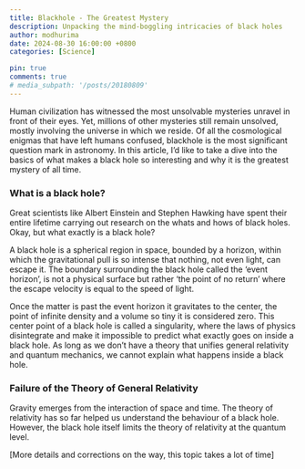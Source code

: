 ```yaml
---
title: Blackhole - The Greatest Mystery 
description: Unpacking the mind-boggling intricacies of black holes
author: modhurima
date: 2024-08-30 16:00:00 +0800
categories: [Science]

pin: true
comments: true
# media_subpath: '/posts/20180809'
---
```


Human civilization has witnessed the most unsolvable mysteries unravel in front of their eyes. Yet, millions of other mysteries still remain unsolved, mostly involving the universe in which we reside. Of all the cosmological enigmas that have left humans confused, blackhole is the most significant question mark in astronomy.  In this article, I’d like to take a dive into the basics of what makes a black hole so interesting and why it is the greatest mystery of all time. 

### What is a black hole?

Great scientists like Albert Einstein and Stephen Hawking have spent their entire lifetime carrying out research on the whats and hows of black holes. Okay, but what exactly is a black hole?

A black hole is a spherical region in space, bounded by a horizon, within which the gravitational pull is so intense that nothing, not even light, can escape it. The boundary surrounding the black hole called the ‘event horizon’, is not a physical surface but rather ‘the point of no return’ where the escape velocity is equal to the speed of light. 

Once the matter is past the event horizon it gravitates to the center, the point of infinite density and a volume so tiny it is considered zero. This center point of a black hole is called a singularity, where the laws of physics disintegrate and make it impossible to predict what exactly goes on inside a black hole. As long as we don’t have a theory that unifies general relativity and quantum mechanics, we cannot explain what happens inside a black hole. 

### Failure of the Theory of General Relativity

Gravity emerges from the interaction of space and time. The theory of relativity has so far helped us understand the behaviour of a black hole. However, the black hole itself limits the theory of relativity at the quantum level.


[More details and corrections on the way, this topic takes a lot of time]